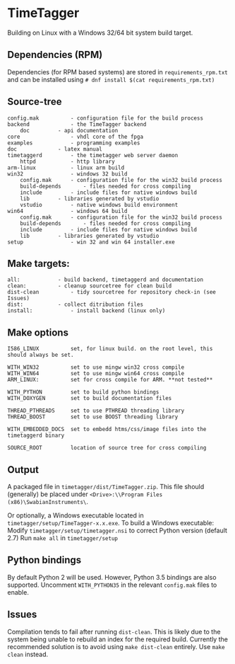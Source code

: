 TimeTagger
==========

Building on Linux with a Windows 32/64 bit system build target.


Dependencies (RPM) 
------------------
Dependencies (for RPM based systems) are stored in `requirements_rpm.txt` and can be installed using `# dnf install $(cat requirements_rpm.txt)`


Source-tree
-----------
	config.mak			- configuration file for the build process
	backend				- the TimeTagger backend
		doc			- api documentation
	core				- vhdl core of the fpga
	examples			- programming examples
	doc				- latex manual
	timetaggerd			- the timetagger web server daemon
		httpd			- http library
	arm-linux			- linux arm build
	win32				- windows 32 build
		config.mak		- configuration file for the win32 build process
		build-depends		- files needed for cross compiling
		include			- include files for native windows build 
		lib			- libraries generated by vstudio
		vstudio			- native windows build environment
	win64				- windows 64 build
		config.mak		- configuration file for the win32 build process
		build-depends		- files needed for cross compiling
		include			- include files for native windows build 
		lib			- libraries generated by vstudio
	setup				- win 32 and win 64 installer.exe

Make targets:
-------------
    all:			- build backend, timetaggerd and documentation
    clean:			- cleanup sourcetree for clean build
    dist-clean			- tidy sourcetree for repository check-in (see Issues)
    dist:			- collect ditribution files
    install:			- install backend (linux only)

Make options
------------
    I586_LINUX			set, for linux build. on the root level, this should always be set.

    WITH_WIN32			set to use mingw win32 cross compile
    WITH_WIN64			set to use mingw win64 cross compile
    ARM_LINUX:			set for cross compile for ARM. **not tested** 
   
    WITH_PYTHON			set to build python bindings
    WITH_DOXYGEN		set to build documentation files
   
    THREAD_PTHREADS		set to use PTHREAD threading library
    THREAD_BOOST		set to use BOOST threading library

    WITH_EMBEDDED_DOCS 	set to embedd htms/css/image files into the timetaggerd binary

    SOURCE_ROOT			location of source tree for cross compiling 

Output
------
A packaged file in `timetagger/dist/TimeTagger.zip`. This file should (generally) be 
placed under `<Drive>:\\Program Files (x86)\SwabianInstruments\`.

Or optionally, a Windows executable located in `timetagger/setup/TimeTagger-x.x.exe`.
To build a Windows executable:
    Modify `timetagger/setup/timetagger.nsi` to correct Python version (default 2.7)
    Run `make all` in `timetagger/setup`

Python bindings
---------------
By default Python 2 will be used. However, Python 3.5 bindings are also supported. 
Uncomment `WITH_PYTHON35` in the relevant `config.mak` files to enable.


Issues 
------
Compilation tends to fail after running `dist-clean`. This is likely due to the 
system being unable to rebuild an index for the required build. Currently the recommended 
solution is to avoid using `make dist-clean` entirely. Use `make clean` instead.
